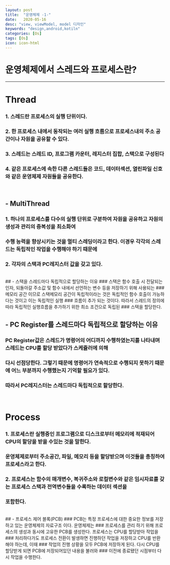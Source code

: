 ```yaml
---
layout: post
title:  "운영체제 -1-"
date:   2020-05-16
desc: "view, viewModel, model 디자인"
keywords: "design,android,kotiln"
categories: [Os]
tags: [Os]
icon: icon-html
---
```



운영체제에서 스레드와 프로세스란?
===

---
# Thread
### 1. 스레드란 프로세스의 실행 단위이다.
### 2. 한 프로세스 내에서 동작되는 여러 실행 흐름으로 프로세스내의 주소 공간이나 자원을 공유할 수 있다.
### 3. 스레드는 스레드 ID, 프로그램 카운터, 레지스터 집합, 스택으로 구성된다
### 4. 같은 프로세스에 속한 다른 스레드들은 코드, 데이터섹션, 열린파일 신호와 같은 운영체제 자원들을 공유한다.  

<br/>

## - MultiThread
### 1. 하나의 프로세스를 다수의 실행 단위로 구분하여 자원을 공유하고 자원의 생성과 관리의 중복성을 최소화여
### 수행 능력을 향상시키는 것을 멀티 스레딩이라고 한다. 이경우 각각의 스레드는 독립적인 작업을 수행해야 하기 때문에
### 2. 각자의 스택과 PC레지스터 값을 갖고 있다.  

<br/>
## - 스택을 스레드마다 독립적으로 할당하는 이유
### 스택은 함수 호출 시 전달되는 인자, 되돌아갈 주소값 및 함수 내에서 선언하는 변수 등을 저장하기 위해 사용되는 
### 메모리 공간 이므로 스택메모리 공간이 독립적이라는 것은 독립적인 함수 호출이 가능하다는 것이고 이는 독립적인 실행 
### 흐름이 추가 되는 것이다. 따라서 스레드의 정의에 따라 독립적인 실행흐름을 추가하기 위한 최소 조건으로 독립된 
### 스택을 할당한다.

<br/>

## - PC Register를 스레드마다 독립적으로 할당하는 이유
### PC Register값은 스레드가 명령어의 어디까지 수행하였는지를 나타내며 스레드는 CPU를 할당 받았다가 스케쥴러에 의해
### 다시 선점당한다. 그렇기 때문에 명령어가 연속적으로 수행되지 못하기 때문에 어느 부분까지 수행했는지 기억할 필요가 있다.
### 따라서 PC레지스터는 스레드마다 독립적으로 할당한다.

<br/>

# Process
### 1. 프로세스란 실행중인 프로그램으로 디스크로부터 메모리에 적재되어 CPU의 할당을 받을 수있는 것을 말한다.
###   운영체제로부터 주소공간, 파일, 메모리 등을 할당받으며 이것들을 총칭하여 프로세스라고 한다.
### 2. 프로세스는 함수의 매개변수, 복귀주소와 로컬변수와 같은 임시자료를 갖는 프로세스 스택과 전역변수들을 수록하는 데이터 섹션을
### 포함한다.

<br/>
## - 프로세스 제어 블록(PCB)
### PCB는 특정 프로세스에 대한 중요한 정보를 저장 하고 있는 운영체제의 자료구조 이다. 운영체제는 
### 프로세스를 관리 하기 위해 프로세스의 생성과 동시에 고유한 PCB를 생성한다. 프로세스는 CPU를 할당받아 작업을
### 처리하다가도 프로세스 전환이 발생하면 진행하던 작업을 저장하고 CPU를 반환 해야 하는데, 이때
### 작업의 진행 상황을 모두 PCB에 저장하게 된다. 다시 CPU를 할당받게 되면 PCB에 저장되어있던 내용을 불러와
### 이전에 종료됐던 시점부터 다시 작업을 수행한다.
